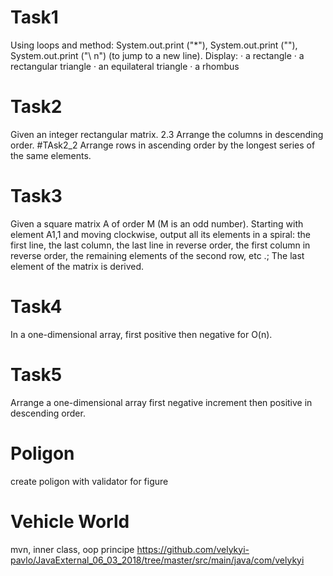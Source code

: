 # Task1 
Using loops and method: System.out.print ("*"), System.out.print (""), System.out.print ("\ n") (to jump to a new line).
 Display: · a rectangle · a rectangular triangle · an equilateral triangle · a rhombus
# Task2
Given an integer rectangular matrix.
2.3 Arrange the columns in descending order.
#TAsk2_2
Arrange rows in ascending order by the longest series of the same elements.
# Task3
Given a square matrix A of order M (M is an odd number).
Starting with element A1,1 and moving clockwise, output all its elements in a spiral: the first line, the last column,
 the last line in reverse order, the first column in reverse order, the remaining elements of the second row, etc .; 
 The last element of the matrix is derived.
# Task4
In a one-dimensional array, first positive then negative for O(n).
# Task5
Arrange a one-dimensional array first negative increment then positive in descending order.
# Poligon 
create poligon with validator for figure
# Vehicle World 
mvn, inner class, oop principe https://github.com/velykyi-pavlo/JavaExternal_06_03_2018/tree/master/src/main/java/com/velykyi
